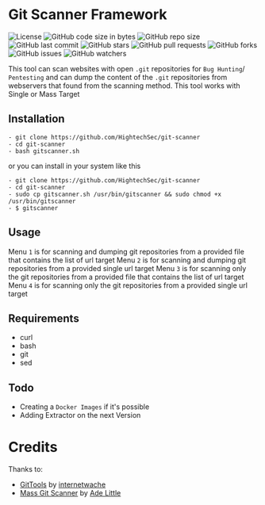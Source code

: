 # Git Scanner Framework
![License](https://img.shields.io/badge/License-GPL-blue.svg?style=flat)
![GitHub code size in bytes](https://img.shields.io/github/languages/code-size/HightechSec/git-scanner)
![GitHub repo size](https://img.shields.io/github/repo-size/HightechSec/git-scanner)
![GitHub last commit](https://img.shields.io/github/last-commit/HightechSec/git-scanner)
![GitHub stars](https://img.shields.io/github/stars/HightechSec/git-scanner)
![GitHub pull requests](https://img.shields.io/github/issues-pr/HightechSec/git-scanner)
![GitHub forks](https://img.shields.io/github/forks/HightechSec/git-scanner)
![GitHub issues](https://img.shields.io/github/issues/HightechSec/git-scanner)
![GitHub watchers](https://img.shields.io/github/watchers/HightechSec/git-scanner)

This tool can scan websites with open ```.git``` repositories for `Bug Hunting`/ `Pentesting` and can dump the content of the ```.git``` repositories from webservers that found from the scanning method. This tool works with Single or Mass Target

## Installation
```
- git clone https://github.com/HightechSec/git-scanner
- cd git-scanner
- bash gitscanner.sh
``` 
or you can install in your system like this
```
- git clone https://github.com/HightechSec/git-scanner
- cd git-scanner
- sudo cp gitscanner.sh /usr/bin/gitscanner && sudo chmod +x /usr/bin/gitscanner
- $ gitscanner
```
## Usage
Menu `1` is for scanning and dumping git repositories from a provided file that contains the list of url target
Menu `2` is for scanning and dumping git repositories from a provided single url target
Menu `3` is for scanning only the git repositories from a provided file that contains the list of url target 
Menu `4` is for scanning only the git repositories from a provided single url target

## Requirements
* curl
* bash
* git
* sed

## Todo
- Creating a `Docker Images` if it's possible
- Adding Extractor on the next Version

# Credits
Thanks to:
- [GitTools](https://github.com/internetwache/GitTools) by [internetwache](https://github.com/internetwache/)
- [Mass Git Scanner](https://github.com/Adelittle/Mass_Git_Scanner/) by [Ade Little](https://github.com/Adelittle/)
